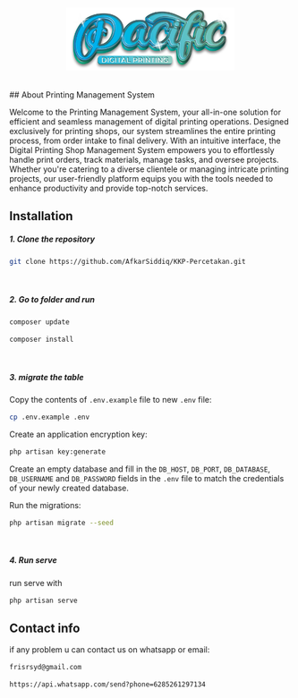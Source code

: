 <br>
<p align="center"><img src="public/assets/img/logo.png" alt="E-Hospital Logo" width="300"></p>
<br>
## About Printing Management System
<p>Welcome to the Printing Management System, your all-in-one solution for efficient and seamless management of digital printing operations. Designed exclusively for printing shops, our system streamlines the entire printing process, from order intake to final delivery. With an intuitive interface, the Digital Printing Shop Management System empowers you to effortlessly handle print orders, track materials, manage tasks, and oversee projects. Whether you're catering to a diverse clientele or managing intricate printing projects, our user-friendly platform equips you with the tools needed to enhance productivity and provide top-notch services.</p>

## Installation

##### 1. Clone the repository

```bash
git clone https://github.com/AfkarSiddiq/KKP-Percetakan.git
```

<br>

##### 2. Go to folder and run

```bash
composer update
```

```bash
composer install
```

<br>

##### 3. migrate the table

Copy the contents of `.env.example` file to new `.env` file:

```sh
cp .env.example .env
```

Create an application encryption key:

```sh
php artisan key:generate
```

Create an empty database and fill in the `DB_HOST`, `DB_PORT`, `DB_DATABASE`, `DB_USERNAME` and `DB_PASSWORD` fields in the `.env` file to match the credentials of your newly created database.

Run the migrations:

```sh
php artisan migrate --seed
```

<br>

##### 4. Run serve

 <p>run serve with</p>

```bash
php artisan serve
```

## Contact info

if any problem u can contact us on whatsapp or email:

```bash
frisrsyd@gmail.com
```

```bash
https://api.whatsapp.com/send?phone=6285261297134
```
